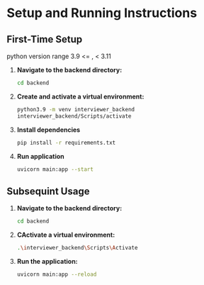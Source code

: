 # Setup and Running Instructions

## First-Time Setup

python version range 3.9 <= , < 3.11

1. **Navigate to the backend directory:**
   ```bash
   cd backend
2. **Create and activate a virtual environment:**
    ```bash
    python3.9 -m venv interviewer_backend
    interviewer_backend/Scripts/activate
3. **Install dependencies**
   ```bash
   pip install -r requirements.txt
4. **Run application**
    ```bash
    uvicorn main:app --start
## Subsequint Usage

1. **Navigate to the backend directory:**
   ```bash
   cd backend
2. **CActivate a virtual environment:**
    ```bash
    .\interviewer_backend\Scripts\Activate
3. **Run the application:**
    ```bash
    uvicorn main:app --reload